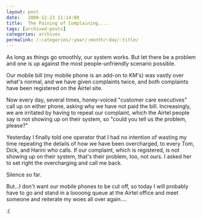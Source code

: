 ```yaml
---
layout: post
date:	2008-12-23 11:14:00
title:  The Paining of Complaining....
tags: [archived-posts]
categories: archives
permalink: /:categories/:year/:month/:day/:title/
---
```

As long as things go smoothly, our system works. But let there be a problem and one is up against the most people-unfriendly scenario possible. 

Our mobile bill (my mobile phone is an add-on to KM's) was vastly over what's normal, and we have given complaints twice, and both complaints have been registered on the Airtel site. 

Now every day, several times, honey-voiced "customer care executives" call up on either phone, asking why we have not paid the bill.  Increasingly, we are irritated by having to repeat our complaint, which the Airtel people say is not showing up on their system, so "could you tell us the problem, please?" 

Yesterday I finally told one operator that I had no intention of wasting my time repeating the details of how we have been overcharged, to every Tom, Dick, and Harini who calls. If our complaint, which is registered, is not showing up on their system, that's their problem, too, not ours. I asked her to set right the overcharging and call me back.

Silence so far.

But...I don't want our mobile phones to be cut off, so today I will probably have to go and stand in a loooong queue at the Airtel office and meet someone and reiterate my woes all over again.... 


:(
